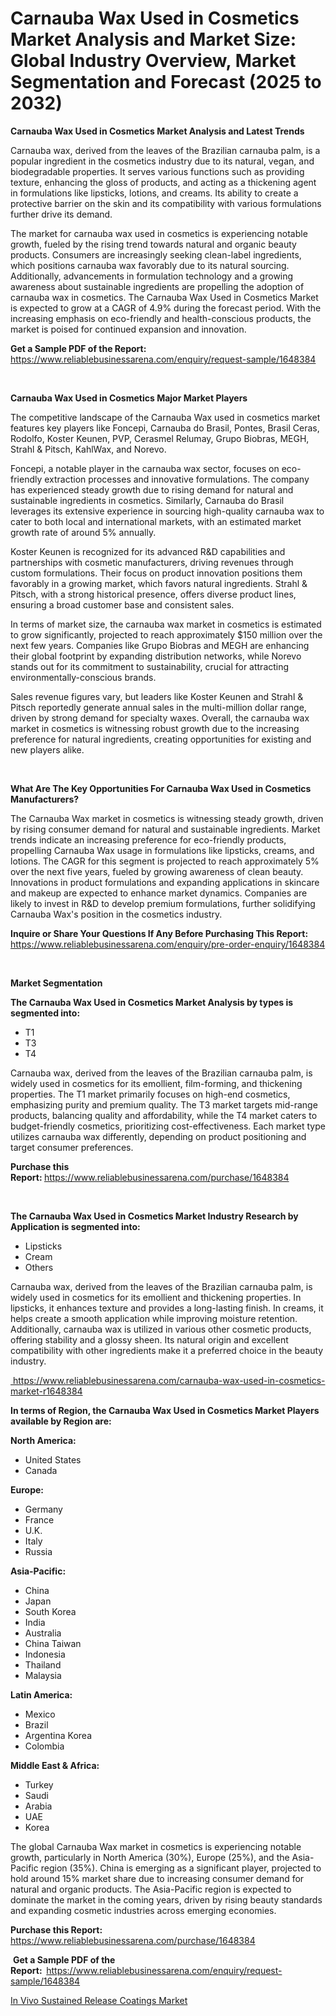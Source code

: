 <p><h1>Carnauba Wax Used in Cosmetics Market Analysis and Market Size: Global Industry Overview, Market Segmentation and Forecast (2025 to 2032)</h1></p><p><strong>Carnauba Wax Used in Cosmetics Market Analysis and Latest Trends</strong></p>
<p><p>Carnauba wax, derived from the leaves of the Brazilian carnauba palm, is a popular ingredient in the cosmetics industry due to its natural, vegan, and biodegradable properties. It serves various functions such as providing texture, enhancing the gloss of products, and acting as a thickening agent in formulations like lipsticks, lotions, and creams. Its ability to create a protective barrier on the skin and its compatibility with various formulations further drive its demand. </p><p>The market for carnauba wax used in cosmetics is experiencing notable growth, fueled by the rising trend towards natural and organic beauty products. Consumers are increasingly seeking clean-label ingredients, which positions carnauba wax favorably due to its natural sourcing. Additionally, advancements in formulation technology and a growing awareness about sustainable ingredients are propelling the adoption of carnauba wax in cosmetics. The Carnauba Wax Used in Cosmetics Market is expected to grow at a CAGR of 4.9% during the forecast period. With the increasing emphasis on eco-friendly and health-conscious products, the market is poised for continued expansion and innovation.</p></p>
<p><strong>Get a Sample PDF of the Report:&nbsp;</strong> <a href="https://www.reliablebusinessarena.com/enquiry/request-sample/1648384?utm_campaign=2637&utm_medium=2&utm_source=Github&utm_content=ia&utm_term=25032025&utm_id=carnauba-wax-used-in-cosmetics">https://www.reliablebusinessarena.com/enquiry/request-sample/1648384</a></p>
<p>&nbsp;</p>
<p><strong>Carnauba Wax Used in Cosmetics Major Market Players</strong></p>
<p><p>The competitive landscape of the Carnauba Wax used in cosmetics market features key players like Foncepi, Carnauba do Brasil, Pontes, Brasil Ceras, Rodolfo, Koster Keunen, PVP, Cerasmel Relumay, Grupo Biobras, MEGH, Strahl & Pitsch, KahlWax, and Norevo. </p><p>Foncepi, a notable player in the carnauba wax sector, focuses on eco-friendly extraction processes and innovative formulations. The company has experienced steady growth due to rising demand for natural and sustainable ingredients in cosmetics. Similarly, Carnauba do Brasil leverages its extensive experience in sourcing high-quality carnauba wax to cater to both local and international markets, with an estimated market growth rate of around 5% annually.</p><p>Koster Keunen is recognized for its advanced R&D capabilities and partnerships with cosmetic manufacturers, driving revenues through custom formulations. Their focus on product innovation positions them favorably in a growing market, which favors natural ingredients. Strahl & Pitsch, with a strong historical presence, offers diverse product lines, ensuring a broad customer base and consistent sales.</p><p>In terms of market size, the carnauba wax market in cosmetics is estimated to grow significantly, projected to reach approximately $150 million over the next few years. Companies like Grupo Biobras and MEGH are enhancing their global footprint by expanding distribution networks, while Norevo stands out for its commitment to sustainability, crucial for attracting environmentally-conscious brands.</p><p>Sales revenue figures vary, but leaders like Koster Keunen and Strahl & Pitsch reportedly generate annual sales in the multi-million dollar range, driven by strong demand for specialty waxes. Overall, the carnauba wax market in cosmetics is witnessing robust growth due to the increasing preference for natural ingredients, creating opportunities for existing and new players alike.</p></p>
<p>&nbsp;</p>
<p><strong>What Are The Key Opportunities For Carnauba Wax Used in Cosmetics Manufacturers?</strong></p>
<p><p>The Carnauba Wax market in cosmetics is witnessing steady growth, driven by rising consumer demand for natural and sustainable ingredients. Market trends indicate an increasing preference for eco-friendly products, propelling Carnauba Wax usage in formulations like lipsticks, creams, and lotions. The CAGR for this segment is projected to reach approximately 5% over the next five years, fueled by growing awareness of clean beauty. Innovations in product formulations and expanding applications in skincare and makeup are expected to enhance market dynamics. Companies are likely to invest in R&D to develop premium formulations, further solidifying Carnauba Wax's position in the cosmetics industry.</p></p>
<p><strong>Inquire or Share Your Questions If Any Before Purchasing This Report:</strong> <a href="https://www.reliablebusinessarena.com/enquiry/pre-order-enquiry/1648384?utm_campaign=2637&utm_medium=2&utm_source=Github&utm_content=ia&utm_term=25032025&utm_id=carnauba-wax-used-in-cosmetics">https://www.reliablebusinessarena.com/enquiry/pre-order-enquiry/1648384</a></p>
<p>&nbsp;</p>
<p><strong>Market Segmentation</strong></p>
<p><strong>The Carnauba Wax Used in Cosmetics Market Analysis by types is segmented into:</strong></p>
<p><ul><li>T1</li><li>T3</li><li>T4</li></ul></p>
<p><p>Carnauba wax, derived from the leaves of the Brazilian carnauba palm, is widely used in cosmetics for its emollient, film-forming, and thickening properties. The T1 market primarily focuses on high-end cosmetics, emphasizing purity and premium quality. The T3 market targets mid-range products, balancing quality and affordability, while the T4 market caters to budget-friendly cosmetics, prioritizing cost-effectiveness. Each market type utilizes carnauba wax differently, depending on product positioning and target consumer preferences.</p></p>
<p><strong>Purchase this Report:&nbsp;</strong><a href="https://www.reliablebusinessarena.com/purchase/1648384?utm_campaign=2637&utm_medium=2&utm_source=Github&utm_content=ia&utm_term=25032025&utm_id=carnauba-wax-used-in-cosmetics">https://www.reliablebusinessarena.com/purchase/1648384</a></p>
<p>&nbsp;</p>
<p><strong>The Carnauba Wax Used in Cosmetics Market Industry Research by Application is segmented into:</strong></p>
<p><ul><li>Lipsticks</li><li>Cream</li><li>Others</li></ul></p>
<p><p>Carnauba wax, derived from the leaves of the Brazilian carnauba palm, is widely used in cosmetics for its emollient and thickening properties. In lipsticks, it enhances texture and provides a long-lasting finish. In creams, it helps create a smooth application while improving moisture retention. Additionally, carnauba wax is utilized in various other cosmetic products, offering stability and a glossy sheen. Its natural origin and excellent compatibility with other ingredients make it a preferred choice in the beauty industry.</p></p>
<p><a href="https://www.reliablebusinessarena.com/carnauba-wax-used-in-cosmetics-market-r1648384?utm_campaign=2637&utm_medium=2&utm_source=Github&utm_content=ia&utm_term=25032025&utm_id=carnauba-wax-used-in-cosmetics">&nbsp;https://www.reliablebusinessarena.com/carnauba-wax-used-in-cosmetics-market-r1648384</a></p>
<p><strong>In terms of Region, the Carnauba Wax Used in Cosmetics Market Players available by Region are:</strong></p>
<p>
    <p> <strong> North America: </strong>
        <ul>
            <li>United States</li>
            <li>Canada</li>
        </ul>
        </p> 
    <p> <strong> Europe: </strong>
        <ul>
            <li>Germany</li>
            <li>France</li>
            <li>U.K.</li>
            <li>Italy</li>
            <li>Russia</li>
        </ul>
        </p> 
    <p> <strong> Asia-Pacific: </strong>
        <ul>
            <li>China</li>
            <li>Japan</li>
            <li>South Korea</li>
            <li>India</li>
            <li>Australia</li>
            <li>China Taiwan</li>
            <li>Indonesia</li>
            <li>Thailand</li>
            <li>Malaysia</li>
        </ul>
        </p> 
    <p> <strong> Latin America: </strong>
        <ul>
            <li>Mexico</li>
            <li>Brazil</li>
            <li>Argentina Korea</li>
            <li>Colombia</li>
        </ul>
        </p> 
    <p> <strong> Middle East & Africa: </strong>
        <ul>
            <li>Turkey</li>
            <li>Saudi</li>
            <li>Arabia</li>
            <li>UAE</li>
            <li>Korea</li>
        </ul>
    </p>
    </p>
<p><p>The global Carnauba Wax market in cosmetics is experiencing notable growth, particularly in North America (30%), Europe (25%), and the Asia-Pacific region (35%). China is emerging as a significant player, projected to hold around 15% market share due to increasing consumer demand for natural and organic products. The Asia-Pacific region is expected to dominate the market in the coming years, driven by rising beauty standards and expanding cosmetic industries across emerging economies.</p></p>
<p><strong>Purchase this Report: </strong><a href="https://www.reliablebusinessarena.com/purchase/1648384?utm_campaign=2637&utm_medium=2&utm_source=Github&utm_content=ia&utm_term=25032025&utm_id=carnauba-wax-used-in-cosmetics">https://www.reliablebusinessarena.com/purchase/1648384</a></p>
<p>&nbsp;<strong>Get a Sample PDF of the Report:&nbsp;&nbsp;</strong><a href="https://www.reliablebusinessarena.com/enquiry/request-sample/1648384?utm_campaign=2637&utm_medium=2&utm_source=Github&utm_content=ia&utm_term=25032025&utm_id=carnauba-wax-used-in-cosmetics">https://www.reliablebusinessarena.com/enquiry/request-sample/1648384</a></p>
<p><strong></strong></p>
<p><p><a href="https://github.com/ovtkosle/Market-Research-Report-List-1/blob/main/in-vivo-sustained-release-coatings-market.md?utm_campaign=2637&utm_medium=2&utm_source=Github&utm_content=ia&utm_term=25032025&utm_id=carnauba-wax-used-in-cosmetics">In Vivo Sustained Release Coatings Market</a></p></p>